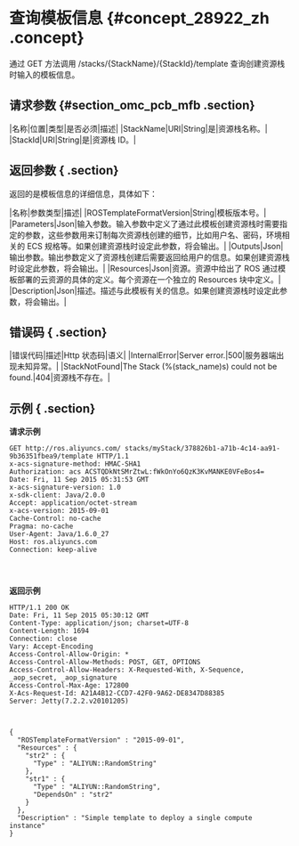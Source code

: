 # 查询模板信息 {#concept_28922_zh .concept}

通过 GET 方法调用 /stacks/\{StackName\}/\{StackId\}/template 查询创建资源栈时输入的模板信息。

## 请求参数 {#section_omc_pcb_mfb .section}

|名称|位置|类型|是否必须|描述|
|StackName|URI|String|是|资源栈名称。|
|StackId|URI|String|是|资源栈 ID。|

## 返回参数 { .section}

返回的是模板信息的详细信息，具体如下：

|名称|参数类型|描述|
|ROSTemplateFormatVersion|String|模板版本号。|
|Parameters|Json|输入参数。输入参数中定义了通过此模板创建资源栈时需要指定的参数，这些参数用来订制每次资源栈创建的细节，比如用户名、密码，环境相关的 ECS 规格等。如果创建资源栈时设定此参数，将会输出。|
|Outputs|Json|输出参数。输出参数定义了资源栈创建后需要返回给用户的信息。如果创建资源栈时设定此参数，将会输出。|
|Resources|Json|资源。资源中给出了 ROS 通过模板部署的云资源的具体的定义。每个资源在一个独立的 Resources 块中定义。|
|Description|Json|描述。描述与此模板有关的信息。如果创建资源栈时设定此参数，将会输出。|

## 错误码 { .section}

|错误代码|描述|Http 状态码|语义|
|InternalError|Server error.|500|服务器端出现未知异常。|
|StackNotFound|The Stack \(%\(stack\_name\)s\) could not be found.|404|资源栈不存在。|

## 示例 { .section}

**请求示例**

```language-json
GET http://ros.aliyuncs.com/ stacks/myStack/378826b1-a71b-4c14-aa91-9b36351fbea9/template HTTP/1.1
x-acs-signature-method: HMAC-SHA1
Authorization: acs ACSTQDkNtSMrZtwL:fWkOnYo6QzK3KvMANKE0VFeBos4=
Date: Fri, 11 Sep 2015 05:31:53 GMT
x-acs-signature-version: 1.0
x-sdk-client: Java/2.0.0
Accept: application/octet-stream
x-acs-version: 2015-09-01
Cache-Control: no-cache
Pragma: no-cache
User-Agent: Java/1.6.0_27
Host: ros.aliyuncs.com
Connection: keep-alive




```

**返回示例**

```language-json
HTTP/1.1 200 OK
Date: Fri, 11 Sep 2015 05:30:12 GMT
Content-Type: application/json; charset=UTF-8
Content-Length: 1694
Connection: close
Vary: Accept-Encoding
Access-Control-Allow-Origin: *
Access-Control-Allow-Methods: POST, GET, OPTIONS
Access-Control-Allow-Headers: X-Requested-With, X-Sequence, _aop_secret, _aop_signature
Access-Control-Max-Age: 172800
X-Acs-Request-Id: A21A4B12-CCD7-42F0-9A62-DE8347D88385
Server: Jetty(7.2.2.v20101205)



{
  "ROSTemplateFormatVersion" : "2015-09-01",
  "Resources" : {
    "str2" : {
      "Type" : "ALIYUN::RandomString"
    },
    "str1" : {
      "Type" : "ALIYUN::RandomString",
      "DependsOn" : "str2"
    }
  },
  "Description" : "Simple template to deploy a single compute instance"
}


```

